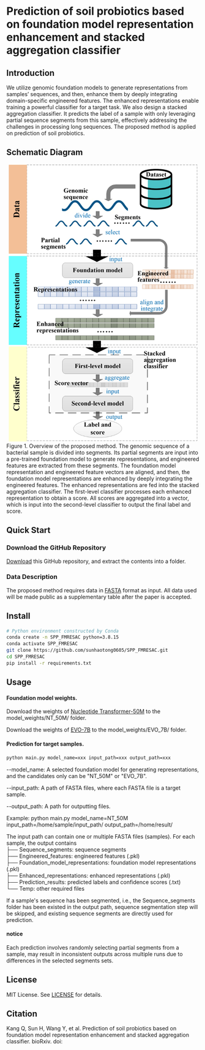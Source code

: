 # Prediction of soil probiotics based on foundation model representation enhancement and stacked aggregation classifier

## Introduction
We utilize genomic foundation models to generate representations from samples’ sequences, and then, enhance them by deeply integrating domain-specific engineered features. The enhanced representations enable training a powerful classifier for a target task. We also design a stacked aggregation classifier. It predicts the label of a sample with only leveraging partial sequence segments from this sample, effectively addressing the challenges in processing long sequences. The proposed method is applied on prediction of soil probiotics.

## Schematic Diagram
<div style="text-align: center;">
    <img src="img/fig1.jpg" alt="fig1" width="493" height="725">
</div>
Figure 1. Overview of the proposed method. The genomic sequence of a bacterial sample is divided into segments. Its partial segments are input into a pre-trained foundation model to generate representations, and engineered features are extracted from these segments. The foundation model representation and engineered feature vectors are aligned, and then, the foundation model representations are enhanced by deeply integrating the engineered features. The enhanced representations are fed into the stacked aggregation classifier. The first-level classifier processes each enhanced representation to obtain a score. All scores are aggregated into a vector, which is input into the second-level classifier to output the final label and score.

## Quick Start

### Download the GitHub Repository
[Download](https://github.com/sunhaotong0605/SPP_FMRESAC/archive/refs/heads/main.zip) this GitHub repository, and extract the contents into a folder.

### Data Description
The proposed method requires data in [FASTA](https://www.ncbi.nlm.nih.gov/genbank/fastaformat/) format as input. All data used will be made public as a supplementary table after the paper is accepted.

## Install
```bash
# Python environment constructed by Conda
conda create -n SPP_FMRESAC python=3.8.15
conda activate SPP_FMRESAC
git clone https://github.com/sunhaotong0605/SPP_FMRESAC.git
cd SPP_FMRESAC
pip install -r requirements.txt
```

## Usage
#### Foundation model weights.
Download the weights of [Nucleotide Transformer-50M](https://huggingface.co/InstaDeepAI/nucleotide-transformer-v2-50m-multi-species) to the model_weights/NT_50M/ folder.

Download the weights of [EVO-7B](https://huggingface.co/togethercomputer/evo-1-8k-base) to the model_weights/EVO_7B/ folder.

#### Prediction for target samples.
```bash
python main.py model_name=xxx input_path=xxx output_path=xxx
```
--model_name: A selected foundation model for generating representations, and the candidates only can be "NT_50M" or "EVO_7B".

--input_path: A path of FASTA files, where each FASTA file is a target sample.

--output_path: A path for outputting files.

Example: python main.py model_name=NT_50M input_path=/home/sample/input_path/ output_path=/home/result/

The input path can contain one or multiple FASTA files (samples). For each sample, the output contains <br>
├── Sequence_segments: sequence segments <br>
├── Engineered_features: engineered features (.pkl) <br>
├── Foundation_model_representations: foundation model representations (.pkl) <br>
├── Enhanced_representations: enhanced representations (.pkl) <br>
├── Prediction_results: predicted labels and confidence scores (.txt) <br>
└── Temp: other required files <br>

If a sample's sequence has been segmented, i.e., the Sequence_segments folder has been existed in the output path, sequence segmentation step will be skipped, and existing sequence segments are directly used for prediction. 

#### notice
Each prediction involves randomly selecting partial segments from a sample, may result in inconsistent outputs across multiple runs due to differences in the selected segments sets.

## License
MIT License. See [LICENSE](LICENSE.txt) for details.

## Citation
Kang Q, Sun H, Wang Y, et al. Prediction of soil probiotics based on foundation model representation enhancement and stacked aggregation classifier. bioRxiv. doi:
